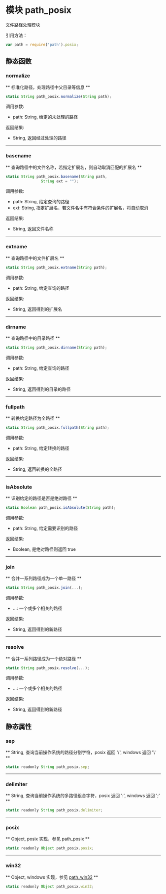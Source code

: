 # 模块 path_posix
文件路径处理模块

引用方法：
```JavaScript
var path = require('path').posix;
```

## 静态函数
        
### normalize
** 标准化路径，处理路径中父目录等信息 **
```JavaScript
static String path_posix.normalize(String path);
```

调用参数:
* path: String, 给定的未处理的路径

返回结果:
* String, 返回经过处理的路径

--------------------------
### basename
** 查询路径中的文件名称，若指定扩展名，则自动取消匹配的扩展名 **
```JavaScript
static String path_posix.basename(String path,
                String ext = "");
```

调用参数:
* path: String, 给定查询的路径
* ext: String, 指定扩展名，若文件名中有符合条件的扩展名，将自动取消

返回结果:
* String, 返回文件名称

--------------------------
### extname
** 查询路径中的文件扩展名 **
```JavaScript
static String path_posix.extname(String path);
```

调用参数:
* path: String, 给定查询的路径

返回结果:
* String, 返回得到的扩展名

--------------------------
### dirname
** 查询路径中的目录路径 **
```JavaScript
static String path_posix.dirname(String path);
```

调用参数:
* path: String, 给定查询的路径

返回结果:
* String, 返回得到的目录的路径

--------------------------
### fullpath
** 转换给定路径为全路径 **
```JavaScript
static String path_posix.fullpath(String path);
```

调用参数:
* path: String, 给定转换的路径

返回结果:
* String, 返回转换的全路径

--------------------------
### isAbsolute
** 识别给定的路径是否是绝对路径 **
```JavaScript
static Boolean path_posix.isAbsolute(String path);
```

调用参数:
* path: String, 给定需要识别的路径

返回结果:
* Boolean, 是绝对路径则返回 true

--------------------------
### join
** 合并一系列路径成为一个单一路径 **
```JavaScript
static String path_posix.join(...);
```

调用参数:
* ...: 一个或多个相关的路径

返回结果:
* String, 返回得到的新路径

--------------------------
### resolve
** 合并一系列路径成为一个绝对路径 **
```JavaScript
static String path_posix.resolve(...);
```

调用参数:
* ...: 一个或多个相关的路径

返回结果:
* String, 返回得到的新路径

## 静态属性
        
### sep
** String, 查询当前操作系统的路径分割字符，posix 返回 '/', windows 返回  '\\' **
```JavaScript
static readonly String path_posix.sep;
```

--------------------------
### delimiter
** String, 查询当前操作系统的多路径组合字符，posix 返回 ':', windows 返回  ';' **
```JavaScript
static readonly String path_posix.delimiter;
```

--------------------------
### posix
** Object, posix 实现，参见 path_posix **
```JavaScript
static readonly Object path_posix.posix;
```

--------------------------
### win32
** Object, windows 实现，参见 [path_win32](path_win32.md) **
```JavaScript
static readonly Object path_posix.win32;
```

